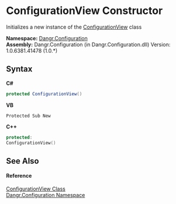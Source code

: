 # ConfigurationView Constructor 
 

Initializes a new instance of the <a href="T_Dangr_Configuration_ConfigurationView">ConfigurationView</a> class

**Namespace:**&nbsp;<a href="N_Dangr_Configuration">Dangr.Configuration</a><br />**Assembly:**&nbsp;Dangr.Configuration (in Dangr.Configuration.dll) Version: 1.0.6381.41478 (1.0.*)

## Syntax

**C#**<br />
``` C#
protected ConfigurationView()
```

**VB**<br />
``` VB
Protected Sub New
```

**C++**<br />
``` C++
protected:
ConfigurationView()
```


## See Also


#### Reference
<a href="T_Dangr_Configuration_ConfigurationView">ConfigurationView Class</a><br /><a href="N_Dangr_Configuration">Dangr.Configuration Namespace</a><br />